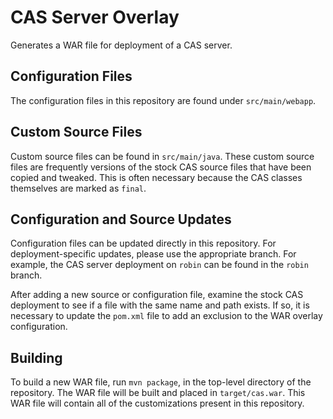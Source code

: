 # CAS Server Overlay

Generates a WAR file for deployment of a CAS server.

## Configuration Files

The configuration files in this repository are found under `src/main/webapp`.

## Custom Source Files

Custom source files can be found in `src/main/java`. These custom source files are frequently
versions of the stock CAS source files that have been copied and tweaked. This is often necessary
because the CAS classes themselves are marked as `final`.

## Configuration and Source Updates

Configuration files can be updated directly in this repository. For deployment-specific updates,
please use the appropriate branch. For example, the CAS server deployment on `robin` can be found
in the `robin` branch.

After adding a new source or configuration file, examine the stock CAS deployment to see if a file
with the same name and path exists. If so, it is necessary to update the `pom.xml` file to add an
exclusion to the WAR overlay configuration.

## Building

To build a new WAR file, run `mvn package`, in the top-level directory of the repository. The WAR
file will be built and placed in `target/cas.war`. This WAR file will contain all of the
customizations present in this repository.

